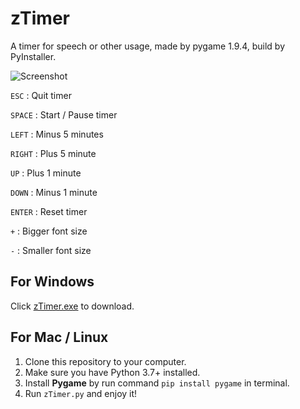 # zTimer

A timer for speech or other usage, made by pygame 1.9.4, build by PyInstaller.

![Screenshot](https://github.com/shenjia/zTimer/raw/master/screenshot.png)

`ESC` : Quit timer

`SPACE` : Start / Pause timer

`LEFT` : Minus 5 minutes

`RIGHT` : Plus 5 minute

`UP` : Plus 1 minute

`DOWN` : Minus 1 minute

`ENTER` : Reset timer

`+` : Bigger font size

`-` : Smaller font size

## For Windows
Click [zTimer.exe](https://github.com/shenjia/zTimer/raw/master/dist/zTimer.exe) to download.

## For Mac / Linux
1. Clone this repository to your computer.
2. Make sure you have Python 3.7+ installed.
3. Install **Pygame** by run command `pip install pygame` in terminal.
4. Run `zTimer.py` and enjoy it!
